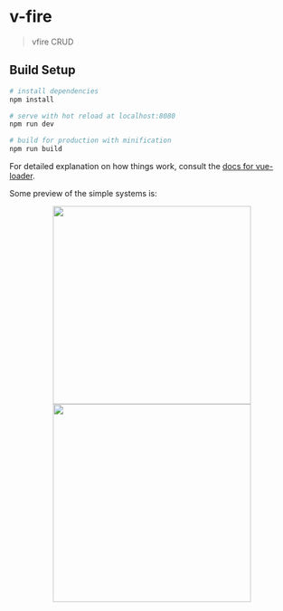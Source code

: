 # v-fire

> vfire CRUD

## Build Setup

``` bash
# install dependencies
npm install

# serve with hot reload at localhost:8080
npm run dev

# build for production with minification
npm run build
```

For detailed explanation on how things work, consult the [docs for vue-loader](http://vuejs.github.io/vue-loader).

Some preview of the simple systems is:

<p align="center">
  <img src="https://github.com/Elwinlhq/VFire/blob/master/src/img/Borrow1.JPG" width="350"/>
  <img src="https://github.com/Elwinlhq/VFire/blob/master/src/img/Borrow2.JPG" width="350"/>
</p>
